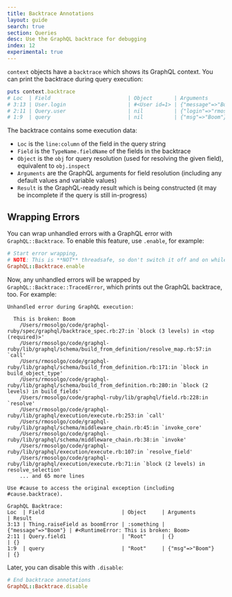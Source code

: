 ```yaml
---
title: Backtrace Annotations
layout: guide
search: true
section: Queries
desc: Use the GraphQL backtrace for debugging
index: 12
experimental: true
---
```


`context` objects have a `backtrace` which shows its GraphQL context. You can print the backtrace during query execution:

```ruby
puts context.backtrace
# Loc  | Field                         | Object       | Arguments             | Result
# 3:13 | User.login                    | #<User id=1> | {"message"=>"Boom"}   | #<RuntimeError: This is broken: Boom>
# 2:11 | Query.user                    | nil          | {"login"=>"rmosolgo"} | {}
# 1:9  | query                         | nil          | {"msg"=>"Boom"}       |
```

The backtrace contains some execution data:

- `Loc` is the `line:column` of the field in the query string
- `Field` is the `TypeName.fieldName` of the fields in the backtrace
- `Object` is the `obj` for query resolution (used for resolving the given field), equivalent to `obj.inspect`
- `Arguments` are the GraphQL arguments for field resolution (including any default values and variable values)
- `Result` is the GraphQL-ready result which is being constructed (it may be incomplete if the query is still in-progress)

## Wrapping Errors

You can wrap unhandled errors with a GraphQL error with `GraphQL::Backtrace`. To enable this feature, use `.enable`, for example:

```ruby
# Start error wrapping,
# NOTE: This is **NOT** threadsafe, so don't switch it off and on while the app is running.
GraphQL::Backtrace.enable
```

Now, any unhandled errors will be wrapped by `GraphQL::Backtrace::TracedError`, which prints out the GraphQL backtrace, too. For example:

```
Unhandled error during GraphQL execution:

  This is broken: Boom
    /Users/rmosolgo/code/graphql-ruby/spec/graphql/backtrace_spec.rb:27:in `block (3 levels) in <top (required)>'
    /Users/rmosolgo/code/graphql-ruby/lib/graphql/schema/build_from_definition/resolve_map.rb:57:in `call'
    /Users/rmosolgo/code/graphql-ruby/lib/graphql/schema/build_from_definition.rb:171:in `block in build_object_type'
    /Users/rmosolgo/code/graphql-ruby/lib/graphql/schema/build_from_definition.rb:280:in `block (2 levels) in build_fields'
    /Users/rmosolgo/code/graphql-ruby/lib/graphql/field.rb:228:in `resolve'
    /Users/rmosolgo/code/graphql-ruby/lib/graphql/execution/execute.rb:253:in `call'
    /Users/rmosolgo/code/graphql-ruby/lib/graphql/schema/middleware_chain.rb:45:in `invoke_core'
    /Users/rmosolgo/code/graphql-ruby/lib/graphql/schema/middleware_chain.rb:38:in `invoke'
    /Users/rmosolgo/code/graphql-ruby/lib/graphql/execution/execute.rb:107:in `resolve_field'
    /Users/rmosolgo/code/graphql-ruby/lib/graphql/execution/execute.rb:71:in `block (2 levels) in resolve_selection'
    ... and 65 more lines

Use #cause to access the original exception (including #cause.backtrace).

GraphQL Backtrace:
Loc  | Field                         | Object     | Arguments           | Result
3:13 | Thing.raiseField as boomError | :something | {"message"=>"Boom"} | #<RuntimeError: This is broken: Boom>
2:11 | Query.field1                  | "Root"     | {}                  | {}
1:9  | query                         | "Root"     | {"msg"=>"Boom"}     | {}
```

Later, you can disable this with `.disable`:

```ruby
# End backtrace annotations
GraphQL::Backtrace.disable
```
